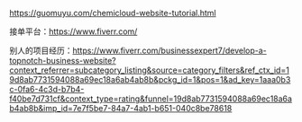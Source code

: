 https://guomuyu.com/chemicloud-website-tutorial.html


接单平台：https://www.fiverr.com/

别人的项目经历：https://www.fiverr.com/businessexpert7/develop-a-topnotch-business-website?context_referrer=subcategory_listing&source=category_filters&ref_ctx_id=19d8ab7731594088a69ec18a6ab4ab8b&pckg_id=1&pos=1&ad_key=1aaa0b3c-0fa6-4c3d-b7b4-f40be7d731cf&context_type=rating&funnel=19d8ab7731594088a69ec18a6ab4ab8b&imp_id=7e7f5be7-84a7-4ab1-b651-040c8be78618
